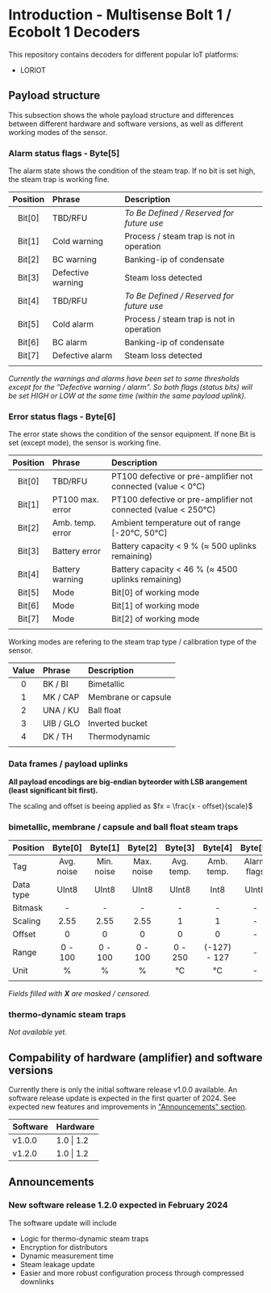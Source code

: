 # Introduction - Multisense Bolt 1 / Ecobolt 1 Decoders

This repository contains decoders for different popular IoT platforms:

- LORIOT
<!-- - The Things Network (TTN) / The Things Industries (TTI) -->

## Payload structure

This subsection shows the whole payload structure and differences between different hardware and software versions, as well as different working modes of the sensor.

### Alarm status flags - Byte[5]

The alarm state shows the condition of the steam trap. If no bit is set high, the steam trap is working fine.

| Position | Phrase            | Description                               |
| :------: | :---------------- | :---------------------------------------- |
|  Bit[0]  | TBD/RFU           | _To Be Defined / Reserved for future use_ |
|  Bit[1]  | Cold warning      | Process / steam trap is not in operation  |
|  Bit[2]  | BC warning        | Banking-ip of condensate                  |
|  Bit[3]  | Defective warning | Steam loss detected                       |
|  Bit[4]  | TBD/RFU           | _To Be Defined / Reserved for future use_ |
|  Bit[5]  | Cold alarm        | Process / steam trap is not in operation  |
|  Bit[6]  | BC alarm          | Banking-ip of condensate                  |
|  Bit[7]  | Defective alarm   | Steam loss detected                       |
|          |                   |                                           |

_Currently the warnings and alarms have been set to same thresholds except for the "Defective warning / alarm". So both flags (status bits) will be set HIGH or LOW at the same time (within the same payload uplink)._

### Error status flags - Byte[6]

The error state shows the condition of the sensor equipment. If none Bit is set (except mode), the sensor is working fine.

| Position | Phrase           | Description                                                    |
| :------: | :--------------- | :------------------------------------------------------------- |
|  Bit[0]  | TBD/RFU          | PT100 defective or pre-amplifier not connected (value < 0°C)   |
|  Bit[1]  | PT100 max. error | PT100 defective or pre-amplifier not connected (value < 250°C) |
|  Bit[2]  | Amb. temp. error | Ambient temperature out of range [-20°C, 50°C]                 |
|  Bit[3]  | Battery error    | Battery capacity < 9 % ($\approx$ 500 uplinks remaining)       |
|  Bit[4]  | Battery warning  | Battery capacity < 46 % ($\approx$ 4500 uplinks remaining)     |
|  Bit[5]  | Mode             | Bit[0] of working mode                                         |
|  Bit[6]  | Mode             | Bit[1] of working mode                                         |
|  Bit[7]  | Mode             | Bit[2] of working mode                                         |
|          |                  |                                                                |

Working modes are refering to the steam trap type / calibration type of the sensor.

| Value | Phrase    | Description         |
| :---: | :-------- | :------------------ |
|   0   | BK / BI   | Bimetallic          |
|   1   | MK / CAP  | Membrane or capsule |
|   2   | UNA / KU  | Ball float          |
|   3   | UIB / GLO | Inverted bucket     |
|   4   | DK / TH   | Thermodynamic       |
|       |           |                     |

### Data frames / payload uplinks

**All payload encodings are big-endian byteorder with LSB arangement (least significant bit first).**

The scaling and offset is beeing applied as $fx = \frac{x - offset}{scale}$

### **bimetallic**, **membrane** / **capsule** and **ball float** steam traps

| Position  |  Byte[0]   |  Byte[1]   |  Byte[2]   |  Byte[3]   |   Byte[4]    |   Byte[5]   |   Byte[6]   |  Byte[7]   | Byte[8] | Byte[9] | Byte[10] |
| :-------- | :--------: | :--------: | :--------: | :--------: | :----------: | :---------: | :---------: | :--------: | :-----: | :-----: | :------: |
| Tag       | Avg. noise | Min. noise | Max. noise | Avg. temp. |  Amb. temp.  | Alarm flags | Error flags | Steam loss | Battery |    X    |    X     |
| Data type |   UInt8    |   UInt8    |   UInt8    |   UInt8    |     Int8     |    UInt8    |    UInt8    |   UInt8    |  UInt8  |    x    |    x     |
| Bitmask   |     -      |     -      |     -      |     -      |      -       |      -      |      -      |     -      |    -    |    x    |    x     |
| Scaling   |    2.55    |    2.55    |    2.55    |     1      |      1       |      -      |      -      |     10     |  2.54   |    x    |    x     |
| Offset    |     0      |     0      |     0      |     0      |      0       |      -      |      -      |     0      |    0    |    x    |    x     |
| Range     |  0 - 100   |  0 - 100   |  0 - 100   |  0 - 250   | (-127) - 127 |      -      |      -      |  0 - 25.5  | 0 - 100 |    x    |    x     |
| Unit      |     %      |     %      |     %      |     °C     |      °C      |      -      |      -      |    kg/h    |    %    |    x    |    x     |
|           |            |            |            |            |              |             |             |            |         |         |          |

_Fields filled with **X** are masked / censored._

### **thermo-dynamic** steam traps

_Not available yet._

## Compability of hardware (amplifier) and software versions

Currently there is only the initial software release v1.0.0 available. An software release update is expected in the first quarter of 2024. See expected new features and improvements in ["Announcements" section](#new-software-release-120-expected-in-february-2024).

| Software | Hardware   |
| :------- | :--------- |
| v1.0.0   | 1.0 \| 1.2 |
| v1.2.0   | 1.0 \| 1.2 |

## Announcements

### New software release 1.2.0 expected in February 2024

The software update will include

- Logic for thermo-dynamic steam traps
- Encryption for distributors
- Dynamic measurement time
- Steam leakage update
- Easier and more robust configuration process through compressed downlinks
